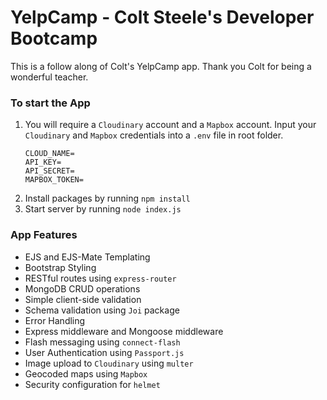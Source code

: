 # YelpCamp - Colt Steele's Developer Bootcamp

This is a follow along of Colt's YelpCamp app.
Thank you Colt for being a wonderful teacher.

### To start the App

1. You will require a `Cloudinary` account and a `Mapbox` account.
   Input your `Cloudinary` and `Mapbox` credentials into a `.env` file in root folder.
   ```
   CLOUD_NAME=
   API_KEY=
   API_SECRET=
   MAPBOX_TOKEN=
   ```
2. Install packages by running `npm install`
3. Start server by running `node index.js`

### App Features

- EJS and EJS-Mate Templating
- Bootstrap Styling
- RESTful routes using `express-router`
- MongoDB CRUD operations
- Simple client-side validation
- Schema validation using `Joi` package
- Error Handling
- Express middleware and Mongoose middleware
- Flash messaging using `connect-flash`
- User Authentication using `Passport.js`
- Image upload to `Cloudinary` using `multer`
- Geocoded maps using `Mapbox`
- Security configuration for `helmet`
